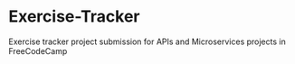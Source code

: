 # Exercise-Tracker
Exercise tracker project submission for APIs and Microservices projects in FreeCodeCamp 
